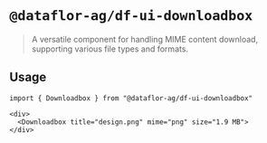 # `@dataflor-ag/df-ui-downloadbox`

> A versatile component for handling MIME content download, supporting various file types and formats.

## Usage

```tsx
import { Downloadbox } from "@dataflor-ag/df-ui-downloadbox"

<div>
  <Downloadbox title="design.png" mime="png" size="1.9 MB">
</div>
```
